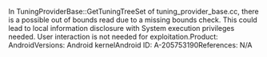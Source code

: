 In TuningProviderBase::GetTuningTreeSet of tuning_provider_base.cc, there is a possible out of bounds read due to a missing bounds check. This could lead to local information disclosure with System execution privileges needed. User interaction is not needed for exploitation.Product: AndroidVersions: Android kernelAndroid ID: A-205753190References: N/A